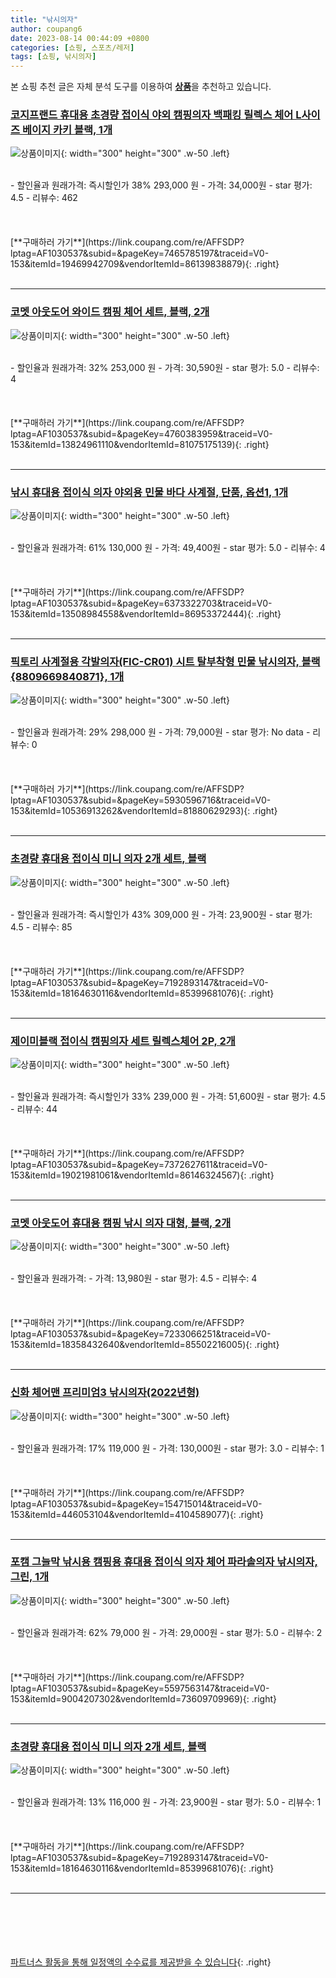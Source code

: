 ```yaml
---
title: "낚시의자"
author: coupang6
date: 2023-08-14 00:44:09 +0800
categories: [쇼핑, 스포츠/레저]
tags: [쇼핑, 낚시의자]
---
```


본 쇼핑 추천 글은 자체 분석 도구를 이용하여 [**상품**](https://link.coupang.com/a/bao1ui)을 추천하고 있습니다.

### [코지프랜드 휴대용 초경량 접이식 야외 캠핑의자 백패킹 릴렉스 체어 L사이즈 베이지 카키 블랙, 1개](https://link.coupang.com/re/AFFSDP?lptag=AF1030537&subid=&pageKey=7465785197&traceid=V0-153&itemId=19469942709&vendorItemId=86139838879)

![상품이미지](https://thumbnail8.coupangcdn.com/thumbnails/remote/230x230ex/image/vendor_inventory/4549/a1fa3eb213693273bf08904bb850b0088a5241815b02410384ed584f2e16.jpg){: width="300" height="300" .w-50 .left}


<br>
- 할인율과 원래가격: 즉시할인가 38%  293,000   원
- 가격: 34,000원
- star 평가: 4.5
- 리뷰수: 462
<br>
<br>
<br>
<br>
[**구매하러 가기**](https://link.coupang.com/re/AFFSDP?lptag=AF1030537&subid=&pageKey=7465785197&traceid=V0-153&itemId=19469942709&vendorItemId=86139838879){: .right}
<br>
<br>

---

### [코멧 아웃도어 와이드 캠핑 체어 세트, 블랙, 2개](https://link.coupang.com/re/AFFSDP?lptag=AF1030537&subid=&pageKey=4760383959&traceid=V0-153&itemId=13824961110&vendorItemId=81075175139)

![상품이미지](https://thumbnail6.coupangcdn.com/thumbnails/remote/230x230ex/image/retail/images/541856683313562-6ffceb6d-32d3-4986-9fce-4666cefce036.jpg){: width="300" height="300" .w-50 .left}


<br>
- 할인율과 원래가격: 32%  253,000   원
- 가격: 30,590원
- star 평가: 5.0
- 리뷰수: 4
<br>
<br>
<br>
<br>
[**구매하러 가기**](https://link.coupang.com/re/AFFSDP?lptag=AF1030537&subid=&pageKey=4760383959&traceid=V0-153&itemId=13824961110&vendorItemId=81075175139){: .right}
<br>
<br>

---

### [낚시 휴대용 접이식 의자 야외용 민물 바다 사계절, 단품, 옵션1, 1개](https://link.coupang.com/re/AFFSDP?lptag=AF1030537&subid=&pageKey=6373322703&traceid=V0-153&itemId=13508984558&vendorItemId=86953372444)

![상품이미지](https://thumbnail8.coupangcdn.com/thumbnails/remote/230x230ex/image/vendor_inventory/4ee8/8c67e56acf84467defd2a8cceb764485bc4ff6a987fec49cd9c63bbf55e2.jpg){: width="300" height="300" .w-50 .left}


<br>
- 할인율과 원래가격: 61%  130,000   원
- 가격: 49,400원
- star 평가: 5.0
- 리뷰수: 4
<br>
<br>
<br>
<br>
[**구매하러 가기**](https://link.coupang.com/re/AFFSDP?lptag=AF1030537&subid=&pageKey=6373322703&traceid=V0-153&itemId=13508984558&vendorItemId=86953372444){: .right}
<br>
<br>

---

### [픽토리 사계절용 각발의자(FIC-CR01) 시트 탈부착형 민물 낚시의자, 블랙{8809669840871}, 1개](https://link.coupang.com/re/AFFSDP?lptag=AF1030537&subid=&pageKey=5930596716&traceid=V0-153&itemId=10536913262&vendorItemId=81880629293)

![상품이미지](https://thumbnail9.coupangcdn.com/thumbnails/remote/230x230ex/image/vendor_inventory/645f/b1ccea18ac23eb8c81c23ce1078c6455cab322e14bfd836f890ed235415a.jpg){: width="300" height="300" .w-50 .left}


<br>
- 할인율과 원래가격: 29%  298,000   원
- 가격: 79,000원
- star 평가: No data
- 리뷰수: 0
<br>
<br>
<br>
<br>
[**구매하러 가기**](https://link.coupang.com/re/AFFSDP?lptag=AF1030537&subid=&pageKey=5930596716&traceid=V0-153&itemId=10536913262&vendorItemId=81880629293){: .right}
<br>
<br>

---

### [초경량 휴대용 접이식 미니 의자 2개 세트, 블랙](https://link.coupang.com/re/AFFSDP?lptag=AF1030537&subid=&pageKey=7192893147&traceid=V0-153&itemId=18164630116&vendorItemId=85399681076)

![상품이미지](https://thumbnail9.coupangcdn.com/thumbnails/remote/230x230ex/image/vendor_inventory/101b/7da49f0db95dccdeeb0b20b5c888d1e37f578c33a3ae21ba0198003bcf53.jpg){: width="300" height="300" .w-50 .left}


<br>
- 할인율과 원래가격: 즉시할인가 43%  309,000   원
- 가격: 23,900원
- star 평가: 4.5
- 리뷰수: 85
<br>
<br>
<br>
<br>
[**구매하러 가기**](https://link.coupang.com/re/AFFSDP?lptag=AF1030537&subid=&pageKey=7192893147&traceid=V0-153&itemId=18164630116&vendorItemId=85399681076){: .right}
<br>
<br>

---

### [제이미블랙 접이식 캠핑의자 세트 릴렉스체어 2P, 2개](https://link.coupang.com/re/AFFSDP?lptag=AF1030537&subid=&pageKey=7372627611&traceid=V0-153&itemId=19021981061&vendorItemId=86146324567)

![상품이미지](https://thumbnail10.coupangcdn.com/thumbnails/remote/230x230ex/image/vendor_inventory/1c9e/fef1456d9f8e4ae8f6a9727e39ab70c5e11a7a9e0c06d88f3627964cb913.jpg){: width="300" height="300" .w-50 .left}


<br>
- 할인율과 원래가격: 즉시할인가 33%  239,000   원
- 가격: 51,600원
- star 평가: 4.5
- 리뷰수: 44
<br>
<br>
<br>
<br>
[**구매하러 가기**](https://link.coupang.com/re/AFFSDP?lptag=AF1030537&subid=&pageKey=7372627611&traceid=V0-153&itemId=19021981061&vendorItemId=86146324567){: .right}
<br>
<br>

---

### [코멧 아웃도어 휴대용 캠핑 낚시 의자 대형, 블랙, 2개](https://link.coupang.com/re/AFFSDP?lptag=AF1030537&subid=&pageKey=7233066251&traceid=V0-153&itemId=18358432640&vendorItemId=85502216005)

![상품이미지](https://thumbnail10.coupangcdn.com/thumbnails/remote/230x230ex/image/retail/images/7028536834705664-a0a07a04-e76b-43c8-beaf-918c39830cec.jpg){: width="300" height="300" .w-50 .left}


<br>
- 할인율과 원래가격: 
- 가격: 13,980원
- star 평가: 4.5
- 리뷰수: 4
<br>
<br>
<br>
<br>
[**구매하러 가기**](https://link.coupang.com/re/AFFSDP?lptag=AF1030537&subid=&pageKey=7233066251&traceid=V0-153&itemId=18358432640&vendorItemId=85502216005){: .right}
<br>
<br>

---

### [신화 체어맨 프리미엄3 낚시의자(2022년형)](https://link.coupang.com/re/AFFSDP?lptag=AF1030537&subid=&pageKey=154715014&traceid=V0-153&itemId=446053104&vendorItemId=4104589077)

![상품이미지](https://thumbnail7.coupangcdn.com/thumbnails/remote/230x230ex/image/vendor_inventory/dcc1/c6d907f85593929953d63fc3733e2ef86bb9c2b935c2d8dcf74c5d45a233.jpg){: width="300" height="300" .w-50 .left}


<br>
- 할인율과 원래가격: 17%  119,000   원
- 가격: 130,000원
- star 평가: 3.0
- 리뷰수: 1
<br>
<br>
<br>
<br>
[**구매하러 가기**](https://link.coupang.com/re/AFFSDP?lptag=AF1030537&subid=&pageKey=154715014&traceid=V0-153&itemId=446053104&vendorItemId=4104589077){: .right}
<br>
<br>

---

### [포캠 그늘막 낚시용 캠핑용 휴대용 접이식 의자 체어 파라솔의자 낚시의자, 그린, 1개](https://link.coupang.com/re/AFFSDP?lptag=AF1030537&subid=&pageKey=5597563147&traceid=V0-153&itemId=9004207302&vendorItemId=73609709969)

![상품이미지](https://thumbnail9.coupangcdn.com/thumbnails/remote/230x230ex/image/vendor_inventory/9977/13182e840528f8b3b4af27f242b975c7b15d80c01936f953a5b295c26f5a.jpg){: width="300" height="300" .w-50 .left}


<br>
- 할인율과 원래가격: 62%  79,000   원
- 가격: 29,000원
- star 평가: 5.0
- 리뷰수: 2
<br>
<br>
<br>
<br>
[**구매하러 가기**](https://link.coupang.com/re/AFFSDP?lptag=AF1030537&subid=&pageKey=5597563147&traceid=V0-153&itemId=9004207302&vendorItemId=73609709969){: .right}
<br>
<br>

---

### [초경량 휴대용 접이식 미니 의자 2개 세트, 블랙](https://link.coupang.com/re/AFFSDP?lptag=AF1030537&subid=&pageKey=7192893147&traceid=V0-153&itemId=18164630116&vendorItemId=85399681076)

![상품이미지](https://thumbnail9.coupangcdn.com/thumbnails/remote/230x230ex/image/vendor_inventory/101b/7da49f0db95dccdeeb0b20b5c888d1e37f578c33a3ae21ba0198003bcf53.jpg){: width="300" height="300" .w-50 .left}


<br>
- 할인율과 원래가격: 13%  116,000   원
- 가격: 23,900원
- star 평가: 5.0
- 리뷰수: 1
<br>
<br>
<br>
<br>
[**구매하러 가기**](https://link.coupang.com/re/AFFSDP?lptag=AF1030537&subid=&pageKey=7192893147&traceid=V0-153&itemId=18164630116&vendorItemId=85399681076){: .right}
<br>
<br>

---
<br><br><br><br><br> [파트너스 활동을 통해 일정액의 수수료를 제공받을 수 있습니다](https://link.coupang.com/a/bao1ui){: .right}
